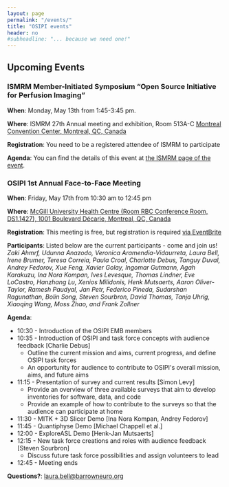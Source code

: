 ```yaml
---
layout: page
permalink: "/events/"
title: "OSIPI events"
header: no
#subheadline: "... because we need one!"
---
```


## Upcoming Events

### ISMRM Member-Initiated Symposium “Open Source Initiative for Perfusion Imaging”

**When**: Monday, May 13th from 1:45-3:45 pm.

**Where**: ISMRM 27th Annual meeting and exhibition, Room 513A-C [Montreal Convention Center, Montreal, QC, Canada](https://goo.gl/maps/pKi3mntz5nP2)

**Registration**: You need to be a registered attendee of ISMRM to participate

**Agenda**: You can find the details of this event at [the ISMRM page of the event](https://www.ismrm.org/19/program_files/MIS04.htm).


### OSIPI 1st Annual Face-to-Face Meeting

**When**: Friday, May 17th from 10:30 am to 12:45 pm

**Where**: [McGill University Health Centre (Room RBC Conference Room, DS1.1427), 1001 Boulevard Décarie, Montreal, QC, Canada](https://goo.gl/maps/KfZJWAmeFhK2)

**Registration**: This meeting is free, but registration is required [via EventBrite](https://www.eventbrite.com/e/osipis-first-annual-face-to-face-meeting-in-montreal-2019-tickets-57199759019)

**Participants**: Listed below are the current participants - come and join us!  
_Zaki Ahmrf, Udunna Anazodo, Veronica Aramendia-Vidaurreta, Laura Bell, Irene Brumer, Teresa Correia, Paula Croal, Charlotte Debus, Tanguy Duval, Andrey Fedorov, Xue Feng, Xavier Golay, Ingomar Gutmann, Agah Karakuzu, Ina Nora Kompan, Ives Levesque, Thomas Lindner, Eve LoCastro, Hanzhang Lu, Xenios Milidonis, Henk Mutsaerts, Aaron Oliver-Taylor, Ramesh Paudyal, Jan Petr, Federico Pineda, Sudarshan Ragunathan, Bolin Song, Steven Sourbron, David Thomas, Tanja Uhrig, Xiaoqing Wang, Moss Zhao, and Frank Zollner_

**Agenda**:
* 10:30 - Introduction of the OSIPI EMB members
* 10:35 - Introduction of OSIPI and task force concepts with audience feedback [Charlie Debus]
  * Outline the current mission and aims, current progress, and define OSIPI task forces
  * An opportunity for audience to contribute to OSIPI's overall mission, aims, and future aims
* 11:15 - Presentation of survey and current results [Simon Levy]
  * Provide an overview of three available surveys that aim to develop inventories for software, data, and code
  * Provide an example of how to contribute to the surveys so that the audience can participate at home
* 11:30 - MITK + 3D Slicer Demo [Ina Nora Kompan, Andrey Fedorov]
* 11:45 - Quantiphyse Demo [Michael Chappell et al.]
* 12:00 - ExploreASL Demo [Henk-Jan Mutsaerts]
* 12:15 - New task force creations and roles with audience feedback [Steven Sourbron]
  * Discuss future task force possibilities and assign volunteers to lead
* 12:45 - Meeting ends

**Questions?**: laura.bell@barrowneuro.org
